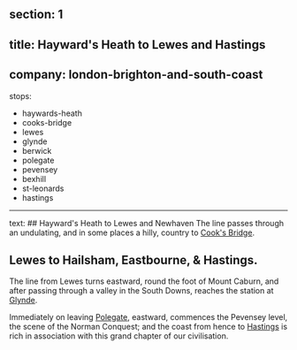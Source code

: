﻿section: 1
----
title: Hayward's Heath to Lewes and Hastings
----
company: london-brighton-and-south-coast
----
stops:
- haywards-heath
- cooks-bridge
- lewes
- glynde
- berwick
- polegate
- pevensey
- bexhill
- st-leonards
- hastings
----
text: ## Hayward's Heath to Lewes and Newhaven
The line passes through an undulating, and in some places a hilly, country to [Cook's Bridge](/stations/cooks-bridge).

## Lewes to Hailsham, Eastbourne, & Hastings.
The line from Lewes turns eastward, round the foot of Mount Caburn, and after passing through a valley in the South Downs, reaches the station at [Glynde](/stations/glynde).

Immediately on leaving [Polegate](/stations/polegate), eastward, commences the Pevensey level, the scene of the Norman Conquest; and the coast from hence to [Hastings](/stations/hastings) is rich in association with this grand chapter of our civilisation.
